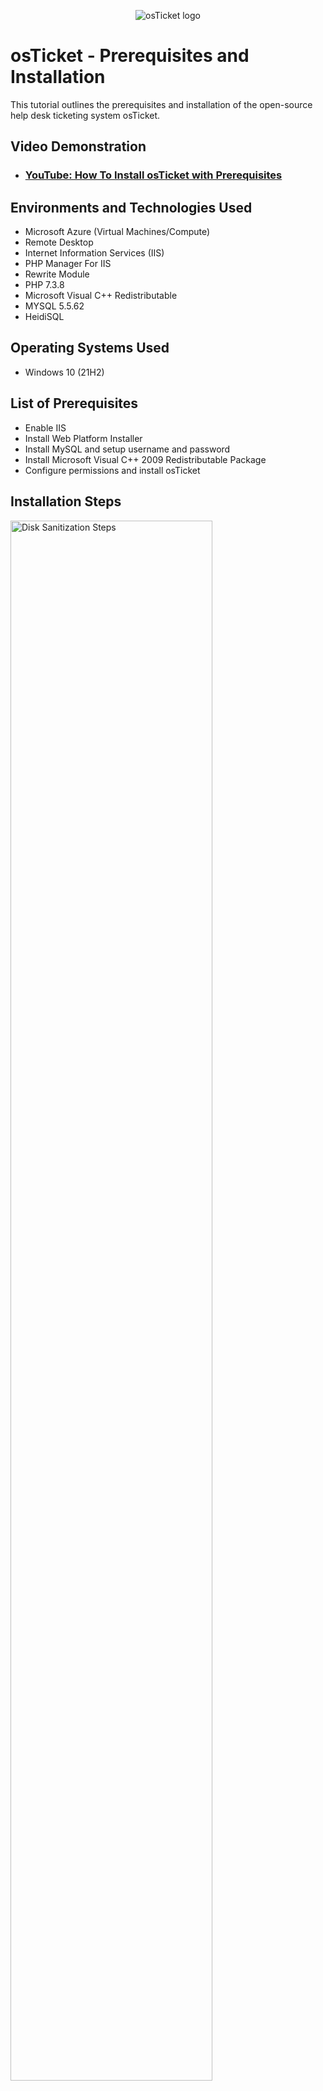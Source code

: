 <p align="center">
<img src="https://i.imgur.com/Clzj7Xs.png" alt="osTicket logo"/>
</p>

<h1>osTicket - Prerequisites and Installation</h1>
This tutorial outlines the prerequisites and installation of the open-source help desk ticketing system osTicket.<br />


<h2>Video Demonstration</h2>

- ### [YouTube: How To Install osTicket with Prerequisites](https://www.youtube.com/watch?v=dEvGaxOgqf0)

<h2>Environments and Technologies Used</h2>

- Microsoft Azure (Virtual Machines/Compute)
- Remote Desktop
- Internet Information Services (IIS)
- PHP Manager For IIS
- Rewrite Module
- PHP 7.3.8
- Microsoft Visual C++ Redistributable
- MYSQL 5.5.62
- HeidiSQL

<h2>Operating Systems Used </h2>

- Windows 10</b> (21H2)

<h2>List of Prerequisites</h2>

- Enable IIS
- Install Web Platform Installer
- Install MySQL and setup username and password
- Install Microsoft Visual C++ 2009 Redistributable Package
- Configure permissions and install osTicket

<h2>Installation Steps</h2>

<p>
<img src="https://i.imgur.com/zal6veX.png" height="80%" width="80%" alt="Disk Sanitization Steps"/>

</p>
<p>
You’ll be starting this project on a Virtual Machine using Microsoft Azure. Here we have the VM spun up.
</p>
<br />

<p>
<img src="https://i.imgur.com/oZQTFw8.png" height="80%" width="80%" alt="Disk Sanitization Steps"/>
</p>
<p>
Now you’ll connect to the VM remotely using Microsoft Remote Desktop 
</p>
<br />

<p>
<img src="https://i.imgur.com/gX2n5Dv.png" height="80%" width="80%" alt="Disk Sanitization Steps"/>
</p>
<p>
Once you’ve got Windows 10 open, head over to the Control Panel and click “Uninstall a program” underneath Program. On the left you’ll see “Turn Windows features on or off”. Click this and the window above will pop up. Select “Internet Information Services” (ISS) and click okay.
</p>
<br />

<p>
<img src="https://i.imgur.com/ahaMYKm.png" height="80%" width="80%" alt="Disk Sanitization Steps"/>
</p>
<p>
Download and install Microsoft Web Platform 5.1
</p>
<br />

<p>
<img src="https://i.imgur.com/oMf0oig.png" height="80%" width="80%" alt="Disk Sanitization Steps"/>
</p>
<p>
Launch Microsoft Web Platform 5.1 and add MySQL Windows 5.5
</p>
<br />

<p>
<img src="https://i.imgur.com/sDo9FjD.png" height="80%" width="80%" alt="Disk Sanitization Steps"/>
</p>
<p>
Next, search for “php” and sort the list to make it easier to select the necessary versions. Add PHP 5.6.31, 7.0.33(x86), 7.1.29(x86), 7.2.26(x86), and 7.3.25(x86). There should be 12 items to install. Click install.
</p>
<br />

<p>
<img src="https://i.imgur.com/2e3MII3.png" height="80%" width="80%" alt="Disk Sanitization Steps"/>
</p>
<p>
You’ll be asked to create a password for MySQL. The user will be “root”. Write down the password twice and don’t forget it. Click continue.
</p>
<br />

<p>
<img src="https://i.imgur.com/mRniTA5.png" height="80%" width="80%" alt="Disk Sanitization Steps"/>
</p>
<p>
Once the installation completes, you’ll notice a few things failed and that’s okay. We will install those next.
</p>
<br />

<p>
<img src="https://i.imgur.com/Lkxsldh.png" height="80%" width="80%" alt="Disk Sanitization Steps"/>
</p>
<p>
Download Microsoft Visual C++ 2008 (vcredist_x86) and PHPManagerForIIS_V1.5.0
</p>
<br />

<p>
<img src="https://i.imgur.com/jYUUuJ7.png" height="80%" width="80%" alt="Disk Sanitization Steps"/>
</p>
<p>
Install Microsoft Visual C++ 2008 (vcredist_x86)
</p>
<br />

<p>
<img src="https://i.imgur.com/2vVx8pO.png" height="80%" width="80%" alt="Disk Sanitization Steps"/>
</p>
<p>
Install PHP Manager
</p>
<br />

<p>
<img src="https://i.imgur.com/KI85cGV.png" height="80%" width="80%" alt="Disk Sanitization Steps"/>
</p>
<p>
Download and extract osTicket-v1.15.8
</p>
<br />

<p>
<img src="https://i.imgur.com/52YbM64.png" height="80%" width="80%" alt="Disk Sanitization Steps"/>
</p>
<p>
After extracting, copy the upload folder.
</p>
<br />

<p>
<img src="https://i.imgur.com/alzXpo8.png" height="80%" width="80%" alt="Disk Sanitization Steps"/>
</p>
<p>
Paste the “upload” folder to This PC > Windows (C:) > inetpub > wwwroot
</p>
<br />

<p>
<img src="https://i.imgur.com/6mTFLut.png" height="80%" width="80%" alt="Disk Sanitization Steps"/>
</p>
<p>
Rename the “upload” folder to “osTicket”
</p>
<br />

<p>
<img src="https://i.imgur.com/glp9LTe.png" height="80%" width="80%" alt="Disk Sanitization Steps"/>
</p>
<p>
Open up IIS. You can search for it in the search bar on the bottom left. On the right side of the window, click “restart”.
</p>
<br />

<p>
<img src="https://i.imgur.com/AwHv4ta.png" height="80%" width="80%" alt="Disk Sanitization Steps"/>
</p>
<p>
On the left, open the drop down vm-osticket > Sites > Default Web Site > osTicket. Select osTicket and on the right side of the window, click “Browse *:80 (http)”
</p>
<br />

<p>
<img src="https://i.imgur.com/CGuJDNk.png" height="80%" width="80%" alt="Disk Sanitization Steps"/>
</p>
<p>
The browser should open with osTicket Installer.
</p>
<br />

<p>
<img src="https://i.imgur.com/jHvdLNv.png" height="80%" width="80%" alt="Disk Sanitization Steps"/>
</p>
<p>
Open IIS Manager again and click PHP Manager.
</p>
<br />

<p>
<img src="https://i.imgur.com/6AjT21A.png" height="80%" width="80%" alt="Disk Sanitization Steps"/>
</p>
<p>
Click “Enable or disable an extension” on the bottom
</p>
<br />

<p>
<img src="https://i.imgur.com/IaO37s3.png" height="80%" width="80%" alt="Disk Sanitization Steps"/>
</p>
<p>
Right click and enable php_intl.dll
</p>
<br />

<p>
<img src="https://i.imgur.com/cSxaw13.png" height="80%" width="80%" alt="Disk Sanitization Steps"/>
</p>
<p>
Make sure php_imap.dll is enabled.
</p>
<br />

<p>
<img src="https://i.imgur.com/6R8DEdw.png" height="80%" width="80%" alt="Disk Sanitization Steps"/>
</p>
<p>
Enable php_opcache.dll
</p>
<br />

<p>
<img src="https://i.imgur.com/IjLJn53.png" height="80%" width="80%" alt="Disk Sanitization Steps"/>
</p>
<p>
Refresh the browser and observe the changes.
</p>
<br />

<p>
<img src="https://i.imgur.com/ZOaIWaH.png" height="80%" width="80%" alt="Disk Sanitization Steps"/>
</p>
<p>
Changes made.
</p>
<br />

<p>
<img src="https://i.imgur.com/BuxGKBe.png" height="80%" width="80%" alt="Disk Sanitization Steps"/>
</p>
<p>
Navigate to the folder: This PC > Windows (C:) > inetpub › wwwroot > oslicket > include. Find and rename “ost-sampleconfig.php” to “ost-config.php”. Make sure the spelling is correct.
</p>
<br />

<p>
<img src="https://i.imgur.com/VAKeQRB.png" height="80%" width="80%" alt="Disk Sanitization Steps"/>
</p>
<p>
Disable the inheritance of the ost-config.php file.
</p>
<br />

<p>
<img src="https://i.imgur.com/XxCwwSi.png" height="80%" width="80%" alt="Disk Sanitization Steps"/>
</p>
<p>
Select principal and allow “Everyone”.
</p>
<br />

<p>
<img src="https://i.imgur.com/yEGovZG.png" height="80%" width="80%" alt="Disk Sanitization Steps"/>
</p>
<p>
Allow all permissions.
</p>
<br />

<p>
<img src="https://i.imgur.com/sgawatV.png" height="80%" width="80%" alt="Disk Sanitization Steps"/>
</p>
<p>
Click continue on osTicket and you’ll see “osTicket Basic Installation”.
</p>
<br />

<p>
<img src="https://i.imgur.com/QYaNgsY.png" height="80%" width="80%" alt="Disk Sanitization Steps"/>
</p>
<p>
Fill in the info. The email addresses will need to be different.
</p>
<br />

<p>
<img src="https://i.imgur.com/mBG83fM.png" height="80%" width="80%" alt="Disk Sanitization Steps"/>
</p>
<p>
Download and install HeidiSQL 12.0.0.6468.

</p>
<br />

<p>
<img src="https://i.imgur.com/g32SSAW.png" height="80%" width="80%" alt="Disk Sanitization Steps"/>
</p>
<p>
Create a new connection and use the password you created with MySQL. Remember the user was “root”. Click open.
</p>
<br />

<p>
<img src="https://i.imgur.com/oIOvqLh.png" height="80%" width="80%" alt="Disk Sanitization Steps"/>
</p>
<p>
Now create a new database.
</p>
<br />

<p>
<img src="https://i.imgur.com/huwXby8.png" height="80%" width="80%" alt="Disk Sanitization Steps"/>
</p>
<p>
I went ahead and named it osticket to keep things simple.
</p>
<br />

<p>
<img src="https://i.imgur.com/wrL9yMS.png" height="80%" width="80%" alt="Disk Sanitization Steps"/>
</p>
<p>
Navigate back to the browser and osTicket Basic Installation and input the database name, root user, and the password created with MySQL.
</p>
<br />

<p>
<img src="https://i.imgur.com/CBTUHUg.png" height="80%" width="80%" alt="Disk Sanitization Steps"/>
</p>
<p>
Click Install to finish the process. Congratulations!
</p>
<br />

<p>
<img src="https://i.imgur.com/mrevCZl.png" height="80%" width="80%" alt="Disk Sanitization Steps"/>
</p>
<p>
Now let’s navigate back to delete the setup folder, otherwise osTicket will bug you with alerts to setup.
</p>
<br />

<p>
<img src="https://i.imgur.com/U7NNFhS.png" height="80%" width="80%" alt="Disk Sanitization Steps"/>
</p>
<p>
Delete the contents of the setup folder to be able to delete the actual folder.
</p>
<br />

<p>
<img src="https://i.imgur.com/rWtGVEC.png" height="80%" width="80%" alt="Disk Sanitization Steps"/>
</p>
<p>
Navigate back to the ost-config.php file and change its permissions to “Read and execute” and “Read”. Don’t forget to apply the changes before hitting okay.
</p>
<br />

<p>
<img src="https://i.imgur.com/Wd9ScQL.png" height="80%" width="80%" alt="Disk Sanitization Steps"/>
</p>
<p>
Head back to the browser with osTicket and open a new tab with the link underneath “Your Staff Control Panel”.
</p>
<br />

<p>
<img src="https://i.imgur.com/feGq0Fx.png" height="80%" width="80%" alt="Disk Sanitization Steps"/>
</p>
<p>
Login with the username and password you chose during the installation of osTicket.
</p>
<br />

<p>
<img src="https://i.imgur.com/7mAzrXp.png" height="80%" width="80%" alt="Disk Sanitization Steps"/>
</p>
<p>
This is how the application should look like after initial log in. Congratulations on installing osTicket!
</p>
<br />
